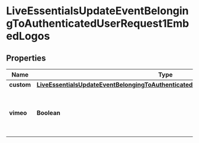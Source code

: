 

# LiveEssentialsUpdateEventBelongingToAuthenticatedUserRequest1EmbedLogos


## Properties

| Name | Type | Description | Notes |
|------------ | ------------- | ------------- | -------------|
|**custom** | [**LiveEssentialsUpdateEventBelongingToAuthenticatedUserRequest1EmbedLogosCustom**](LiveEssentialsUpdateEventBelongingToAuthenticatedUserRequest1EmbedLogosCustom.md) |  |  [optional] |
|**vimeo** | **Boolean** | Whether to show the Vimeo logo on the embed player. |  [optional] |



